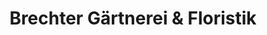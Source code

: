 ---
title: "Brechter Gärtnerei & Floristik"
url: /isen/brechter-gaertnerei-und-floristik/
shop: Blumen
---